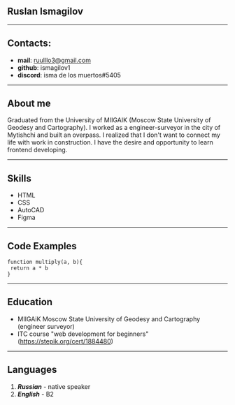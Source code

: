 ## Ruslan Ismagilov

---

## Contacts:

- **mail**: ruulllo3@gmail.com
- **github**: ismagilov1
- **discord**: isma de los muertos#5405

---

## About me

Graduated from the University of MIIGAIK (Moscow State University of Geodesy and Cartography). I worked as a engineer-surveyor in the city of Mytishchi and built an overpass. I realized that I don't want to connect my life with work in construction. I have the desire and opportunity to learn frontend developing.

---

## Skills

- HTML
- CSS
- AutoCAD
- Figma

---

## Code Examples

```
function multiply(a, b){
 return a * b
}
```

---

## Education

- MIIGAiK Moscow State University of Geodesy and Cartography (engineer surveyor)
- ITC course "web development for beginners" (https://stepik.org/cert/1884480)

---

## Languages

1. **_Russian_** - native speaker
2. **_English_** - B2
